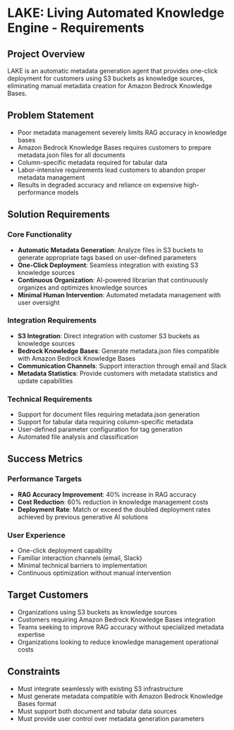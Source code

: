 # LAKE: Living Automated Knowledge Engine - Requirements

## Project Overview

LAKE is an automatic metadata generation agent that provides one-click deployment for customers using S3 buckets as knowledge sources, eliminating manual metadata creation for Amazon Bedrock Knowledge Bases.

## Problem Statement

- Poor metadata management severely limits RAG accuracy in knowledge bases
- Amazon Bedrock Knowledge Bases requires customers to prepare metadata.json files for all documents
- Column-specific metadata required for tabular data
- Labor-intensive requirements lead customers to abandon proper metadata management
- Results in degraded accuracy and reliance on expensive high-performance models

## Solution Requirements

### Core Functionality
- **Automatic Metadata Generation**: Analyze files in S3 buckets to generate appropriate tags based on user-defined parameters
- **One-Click Deployment**: Seamless integration with existing S3 knowledge sources
- **Continuous Organization**: AI-powered librarian that continuously organizes and optimizes knowledge sources
- **Minimal Human Intervention**: Automated metadata management with user oversight

### Integration Requirements
- **S3 Integration**: Direct integration with customer S3 buckets as knowledge sources
- **Bedrock Knowledge Bases**: Generate metadata.json files compatible with Amazon Bedrock Knowledge Bases
- **Communication Channels**: Support interaction through email and Slack
- **Metadata Statistics**: Provide customers with metadata statistics and update capabilities

### Technical Requirements
- Support for document files requiring metadata.json generation
- Support for tabular data requiring column-specific metadata
- User-defined parameter configuration for tag generation
- Automated file analysis and classification

## Success Metrics

### Performance Targets
- **RAG Accuracy Improvement**: 40% increase in RAG accuracy
- **Cost Reduction**: 60% reduction in knowledge management costs
- **Deployment Rate**: Match or exceed the doubled deployment rates achieved by previous generative AI solutions

### User Experience
- One-click deployment capability
- Familiar interaction channels (email, Slack)
- Minimal technical barriers to implementation
- Continuous optimization without manual intervention

## Target Customers

- Organizations using S3 buckets as knowledge sources
- Customers requiring Amazon Bedrock Knowledge Bases integration
- Teams seeking to improve RAG accuracy without specialized metadata expertise
- Organizations looking to reduce knowledge management operational costs

## Constraints

- Must integrate seamlessly with existing S3 infrastructure
- Must generate metadata compatible with Amazon Bedrock Knowledge Bases format
- Must support both document and tabular data sources
- Must provide user control over metadata generation parameters
